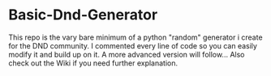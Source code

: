 # Basic-Dnd-Generator
This repo is the vary bare minimum of a python "random" generator i create for the DND community. 
I commented every line of code so you can easily modify it and build up on it. A more advanced version will follow...
Also check out the Wiki if you need further explanation.
